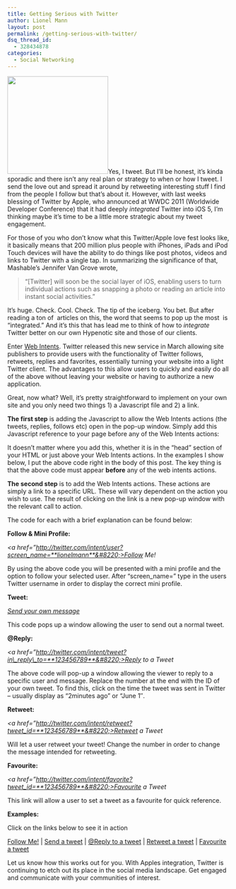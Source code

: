```yaml
---
title: Getting Serious with Twitter
author: Lionel Mann
layout: post
permalink: /getting-serious-with-twitter/
dsq_thread_id:
  - 328434878
categories:
  - Social Networking
---
```

<img class="alignleft size-full wp-image-5736" title="images" src="http://hypenotic.com/wordpress/wp-content/uploads/2011/06/images.jpg" alt="" width="228" height="221" />Yes, I tweet. But I&#8217;ll be honest, it&#8217;s kinda sporadic and there isn&#8217;t any real plan or strategy to when or how I tweet. I send the love out and spread it around by retweeting interesting stuff I find from the people I follow but that&#8217;s about it. However, with last weeks blessing of Twitter by Apple, who announced at WWDC 2011 (Worldwide Developer Conference) that it had deeply *integrated* Twitter into iOS 5, I&#8217;m thinking maybe it&#8217;s time to be a little more strategic about my tweet engagement.

For those of you who don&#8217;t know what this Twitter/Apple love fest looks like, it basically means that 200 million plus people with iPhones, iPads and iPod Touch devices will have the ability to do things like post photos, videos and links to Twitter with a single tap. In summarizing the significance of that, Mashable&#8217;s Jennifer Van Grove wrote,

> &#8220;[Twitter] will soon be the social layer of iOS, enabling users to turn individual actions such as snapping a photo or reading an article into instant social activities.&#8221;

It&#8217;s huge. Check. Cool. Check. The tip of the iceberg. You bet. But after reading a ton of  articles on this, the word that seems to pop up the most  is &#8220;integrated.&#8221; And it&#8217;s this that has lead me to think of how to *integrate* Twitter better on our own Hypenotic site and those of our clients.

Enter <a href="http://dev.twitter.com/pages/intents" target="_blank">Web Intents</a>. Twitter released this new service in March allowing site publishers to provide users with the functionality of Twitter follows, retweets, replies and favorites, essentially turning your website into a light Twitter client. The advantages to this allow users to quickly and easily do all of the above without leaving your website or having to authorize a new application.

Great, now what? Well, it&#8217;s pretty straightforward to implement on your own site and you only need two things 1) a Javascript file and 2) a link.

**The first step** is adding the Javascript to allow the Web Intents actions (the tweets, replies, follows etc) open in the pop-up window. Simply add this Javascript reference to your page before any of the Web Intents actions:

*<script src=”http://platform.twitter.com/widgets.js” type=”text/javascript”></script>*

It doesn&#8217;t matter where you add this, whether it is in the &#8220;head&#8221; section of your HTML or just above your Web Intents actions. In the examples I show below, I put the above code right in the body of this post. The key thing is that the above code must appear **before** any of the web intents actions.

**The second step** is to add the Web Intents actions. These actions are simply a link to a specific URL. These will vary dependent on the action you wish to use. The result of clicking on the link is a new pop-up window with the relevant call to action.

The code for each with a brief explanation can be found below:

**Follow & Mini Profile:**

*<a href=&#8221;http://twitter.com/intent/user?screen_name=**lionelmann**&#8220;>Follow Me!</a>*

By using the above code you will be presented with a mini profile and the option to follow your selected user. After &#8220;screen_name=&#8221; type in the users Twitter username in order to display the correct mini profile.

**Tweet:**

*<a href=&#8221;http://twitter.com/intent/tweet&#8221;>Send your own message</a>*

This code pops up a window allowing the user to send out a normal tweet.

**@Reply:**

*<a href=&#8221;http://twitter.com/intent/tweet?in\_reply\_to=**123456789**&#8220;>Reply to a Tweet</a>*

The above code will pop-up a window allowing the viewer to reply to a specific user and message. Replace the number at the end with the ID of your own tweet. To find this, click on the time the tweet was sent in Twitter – usually display as &#8220;2minutes ago&#8221; or &#8220;June 1&#8243;.

**Retweet:**

*<a href=&#8221;http://twitter.com/intent/retweet?tweet_id=**123456789**&#8220;>Retweet a Tweet</a>*

Will let a user retweet your tweet! Change the number in order to change the message intended for retweeting.

**Favourite:**

*<a href=&#8221;http://twitter.com/intent/favorite?tweet_id=**123456789**&#8220;>Favourite a Tweet</a>*

This link will allow a user to set a tweet as a favourite for quick reference.

**Examples:**

Click on the links below to see it in action

  
[Follow Me!][1] | [Send a tweet][2] | [@Reply to a tweet][3] | [Retweet a tweet][4] | [Favourite a tweet][5]

Let us know how this works out for you. With Apples integration, Twitter is continuing to etch out its place in the social media landscape. Get engaged and communicate with your communities of interest.

 [1]: http://twitter.com/intent/user?screen_name=lionelmann
 [2]: http://twitter.com/intent/tweet
 [3]: http://twitter.com/intent/tweet?in_reply_to=79426710633844736
 [4]: http://twitter.com/intent/retweet?tweet_id=79426710633844736
 [5]: http://twitter.com/intent/favorite?tweet_id=79426710633844736